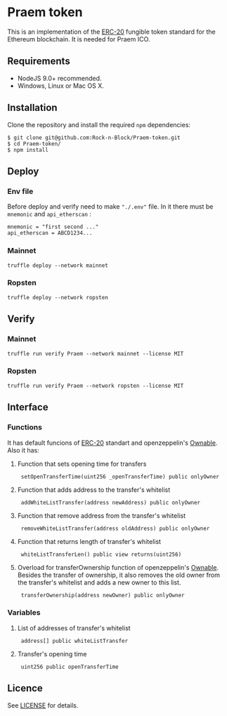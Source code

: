 # Praem token

This is an implementation of the [ERC-20](https://github.com/ethereum/EIPs/blob/master/EIPS/eip-20.md) fungible token standard for the Ethereum blockchain. It is needed for Praem ICO.

## Requirements

* NodeJS 9.0+ recommended.
* Windows, Linux or Mac OS X.

## Installation

Clone the repository and install the required `npm` dependencies:

```
$ git clone git@github.com:Rock-n-Block/Praem-token.git
$ cd Praem-token/
$ npm install
```

## Deploy

### Env file

Before deploy and verify need to make `"./.env"` file. In it there must be `mnemonic` and `api_etherscan` :

    mnemonic = "first second ..."
    api_etherscan = ABCD1234...

### Mainnet

    truffle deploy --network mainnet

### Ropsten

    truffle deploy --network ropsten

## Verify

### Mainnet

    truffle run verify Praem --network mainnet --license MIT

### Ropsten

    truffle run verify Praem --network ropsten --license MIT

## Interface

### Functions

It has default funcions of [ERC-20](https://github.com/ethereum/EIPs/blob/master/EIPS/eip-20.md) standart and openzeppelin's [Ownable](https://github.com/OpenZeppelin/openzeppelin-contracts/blob/v3.2.0/contracts/access/Ownable.sol). Also it has:

1) Function that sets opening time for transfers

        setOpenTransferTime(uint256 _openTransferTime) public onlyOwner

2) Function that adds address to the transfer's whitelist

        addWhiteListTransfer(address newAddress) public onlyOwner

3) Function that remove address from the transfer's whitelist

        removeWhiteListTransfer(address oldAddress) public onlyOwner

4) Function that returns length of transfer's whitelist

        whiteListTransferLen() public view returns(uint256)

5) Overload for transferOwnership function of openzeppelin's [Ownable](https://github.com/OpenZeppelin/openzeppelin-contracts/blob/v3.2.0/contracts/access/Ownable.sol). Besides the transfer of ownership, it also removes the old owner from the transfer's whitelist and adds a new owner to this list.

        transferOwnership(address newOwner) public onlyOwner

### Variables

1) List of addresses of transfer's whitelist

        address[] public whiteListTransfer

2) Transfer's opening time

        uint256 public openTransferTime

## Licence

See [LICENSE](./LICENSE) for details.